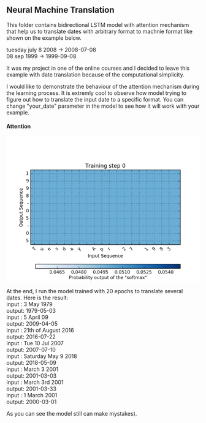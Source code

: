 ## Neural Machine Translation

This folder contains bidirectional LSTM model with attention mechanism that help us to translate dates with arbitrary format to machnie format like shown on the example below.   
  
tuesday july 8 2008 -> 2008-07-08  
08 sep 1999 -> 1999-09-08  
 
It was my project in one of the online courses and I decided to leave this example with date translation because of the computational simplicity. 

I would like to demonstrate the behaviour of the attention mechanism during the learning process. It is extremly cool to observe how model trying to figure out how to translate the input date to a specific format. You can change "your_date" parameter in the model to see how it will work with your example.

#### Attention

<img src="output/attention.gif">

At the end, I run the model trained with 20 epochs to translate several dates. Here is the result:  
input : 3 May 1979  
output: 1979-05-03  
input : 5 April 09  
output: 2009-04-05  
input : 21th of August 2016  
output: 2016-07-22  
input : Tue 10 Jul 2007  
output: 2007-07-10  
input : Saturday May 9 2018  
output: 2018-05-09  
input : March 3 2001  
output: 2001-03-03  
input : March 3rd 2001  
output: 2001-03-33  
input : 1 March 2001  
output: 2000-03-01  

As you can see the model still can make mystakes).
